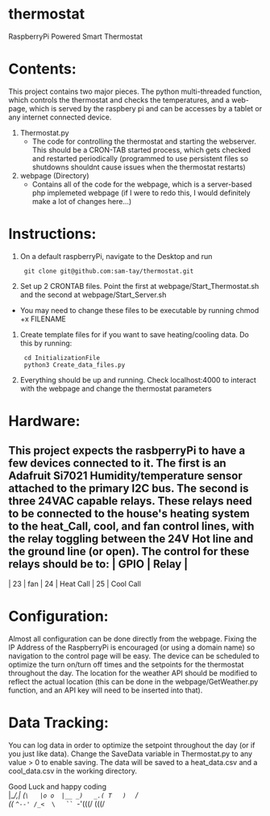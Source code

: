 # thermostat
RaspberryPi Powered Smart Thermostat


# Contents:

This project contains two major pieces. The python multi-threaded function, which controls the thermostat and checks the temperatures, and a web-page, which is served by the raspbery pi and can be accesses by a tablet or any internet connected device.

1. Thermostat.py
	- The code for controlling the thermostat and starting the webserver. This should be a CRON-TAB started process, which gets checked and restarted periodically (programmed to use persistent files so shutdowns shouldnt cause issues when the thermostat restarts)
1. webpage (Directory)
	- Contains all of the code for the webpage, which is a server-based php implemeted webpage (if I were to redo this, I would definitely make a lot of changes here...)

# Instructions:

1. On a default raspberryPi, navigate to the Desktop and run 

		git clone git@github.com:sam-tay/thermostat.git

1. Set up 2 CRONTAB files. Point the first at webpage/Start_Thermostat.sh and the second at webpage/Start_Server.sh
 - You may need to change these files to be executable by running chmod +x FILENAME
1. Create template files for if you want to save heating/cooling data. Do this by running:

		cd InitializationFile
		python3 Create_data_files.py

1. Everything should be up and running. Check localhost:4000 to interact with the webpage and change the thermostat parameters

# Hardware:

This project expects the rasbperryPi to have a few devices connected to it. The first is an Adafruit Si7021 Humidity/temperature sensor attached to the primary I2C bus. The second is three 24VAC capable relays. These relays need to be connected to the house's heating system to the heat_Call, cool, and fan control lines, with the relay toggling between the 24V Hot line and the ground line (or open). The control for these relays should be to:
| GPIO | Relay |
----------------
| 23 | fan 
| 24 | Heat Call
| 25 | Cool Call

# Configuration:

Almost all configuration can be done directly from the webpage. Fixing the IP Address of the RaspberryPi is encouraged (or using a domain name) so navigation to the control page will be easy. The device can be scheduled to optimize the turn on/turn off times and the setpoints for the thermostat throughout the day. The location for the weather API should be modified to reflect the actual location (this can be done in the webpage/GetWeather.py function, and an API key will need to be inserted into that).

# Data Tracking:

You can log data in order to optimize the setpoint throughout the day (or if you just like data). Change the SaveData variable in Thermostat.py to any value > 0 to enable saving. The data will be saved to a heat_data.csv and a cool_data.csv in the working directory.

Good Luck and happy coding  
   |\__/,|   (`\  
   |o o  |__ _)  
 _.( T   )  `  /  
((_ `^--' /_<  \  
`` `-'(((/  (((/  
